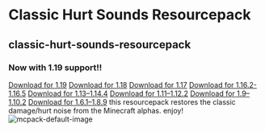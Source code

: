 
# Classic Hurt Sounds Resourcepack
## classic-hurt-sounds-resourcepack
### Now with 1.19 support!!
[Download for 1.19](https://github.com/ddomino007/classic-hurt-sounds-resourcepack/releases/download/latest/ClassicHurtSounds-1-19.zip)
[Download for 1.18](https://github.com/ddomino007/classic-hurt-sounds-resourcepack/releases/download/latest/ClassicHurtSounds-1-18.zip)
[Download for 1.17](https://github.com/ddomino007/classic-hurt-sounds-resourcepack/releases/download/latest/ClassicHurtSounds-1-17.zip)
[Download for 1.16.2-1.16.5](https://github.com/ddomino007/classic-hurt-sounds-resourcepack/releases/download/latest/ClassicHurtSounds-1-16-2.zip)
[Download for 1.13–1.14.4](https://github.com/ddomino007/classic-hurt-sounds-resourcepack/releases/download/latest/ClassicHurtSounds-1-13.zip)
[Download for 1.11–1.12.2](https://github.com/ddomino007/classic-hurt-sounds-resourcepack/releases/download/latest/ClassicHurtSounds-1-11.zip)
[Download for 1.9–1.10.2](https://github.com/ddomino007/classic-hurt-sounds-resourcepack/releases/download/latest/ClassicHurtSounds-1-9.zip)
[Download for 1.6.1–1.8.9](https://github.com/ddomino007/classic-hurt-sounds-resourcepack/releases/download/latest/ClassicHurtSounds-1-6-1.zip)
this resourcepack restores the classic damage/hurt noise from the Minecraft alphas.
enjoy!
![mcpack-default-image](https://raw.githubusercontent.com/ddomino007/classic-hurt-sounds-resourcepack/main/mcpack-default.png)